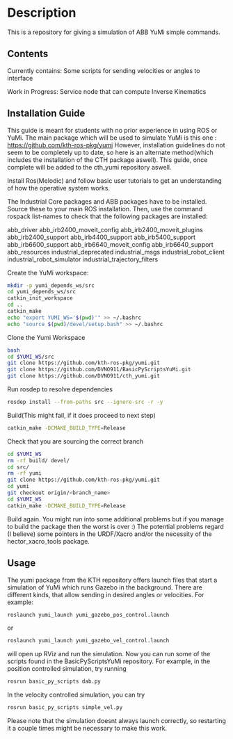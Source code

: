 # Description

This is a repository for giving a simulation of ABB YuMi simple commands.


## Contents

Currently contains:
Some scripts for sending velocities or angles to interface

Work in Progress:
Service node that can compute Inverse Kinematics


## Installation Guide
This guide is meant for students with no prior experience in using ROS or YuMi.
The main package which will be used to simulate YuMi is this one :
https://github.com/kth-ros-pkg/yumi
However, installation guidelines do not seem to be completely up to date, so here is an alternate method(which includes the installation of the CTH package aswell).
This guide, once complete will be added to the cth_yumi repository aswell.


Install Ros(Melodic) and follow basic user tutorials to get an understanding of how the operative system works.


The Industrial Core packages and ABB packages have to be installed. Source these to your main ROS installation. Then, use the command rospack list-names to check that the following packages are installed:

abb_driver
abb_irb2400_moveit_config
abb_irb2400_moveit_plugins
abb_irb2400_support
abb_irb4400_support
abb_irb5400_support
abb_irb6600_support
abb_irb6640_moveit_config
abb_irb6640_support
abb_resources
industrial_deprecated
industrial_msgs
industrial_robot_client
industrial_robot_simulator
industrial_trajectory_filters

Create the YuMi workspace:

```bash
mkdir -p yumi_depends_ws/src
cd yumi_depends_ws/src
catkin_init_workspace
cd ..
catkin_make
echo "export YUMI_WS='$(pwd)'" >> ~/.bashrc
echo "source $(pwd)/devel/setup.bash" >> ~/.bashrc
```

Clone the Yumi Workspace

```bash
bash
cd $YUMI_WS/src
git clone https://github.com/kth-ros-pkg/yumi.git
git clone https://github.com/DVNO911/BasicPyScriptsYuMi.git
git clone https://github.com/DVNO911/cth_yumi.git
```

Run rosdep to resolve dependencies

```bash
rosdep install --from-paths src --ignore-src -r -y
```

Build(This might fail, if it does proceed to next step)

```bash
catkin_make -DCMAKE_BUILD_TYPE=Release
```


Check that you are sourcing the correct branch

```bash
cd $YUMI_WS
rm -rf build/ devel/
cd src/
rm -rf yumi
git clone https://github.com/kth-ros-pkg/yumi.git
cd yumi
git checkout origin/<branch_name>
cd $YUMI_WS
catkin_make -DCMAKE_BUILD_TYPE=Release
```

Build again. You might run into some additional problems but if you manage to build the package then the worst is over :)
The potential problems regard (I believe) some pointers in the URDF/Xacro and/or the necessity of the hector_xacro_tools package. 

## Usage

The yumi package from the KTH repository offers launch files that start a simulation of YuMi which runs Gazebo in the background. There are different kinds, that allow sending in desired angles or velocities. For example:

```bash
roslaunch yumi_launch yumi_gazebo_pos_control.launch
```

or 

```bash
roslaunch yumi_launch yumi_gazebo_vel_control.launch
```

will open up RViz and run the simulation. Now you can run some of the scripts found in the BasicPyScriptsYuMi repository. For example, in the position controlled simulation, try running

```bash
rosrun basic_py_scripts dab.py
```

In the velocity controlled simulation, you can try

```bash
rosrun basic_py_scripts simple_vel.py
```

Please note that the simulation doesnt always launch correctly, so restarting it a couple times might be necessary to make this work.

